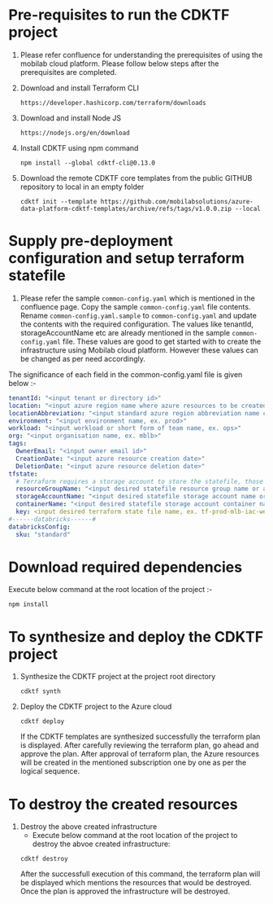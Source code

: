 # Pre-requisites to run the CDKTF project

1. Please refer confluence for understanding the prerequisites of using the mobilab cloud platform. Please follow below steps after the prerequisites are completed.

2. Download and install Terraform CLI
      ```
      https://developer.hashicorp.com/terraform/downloads
      ``` 
3. Download and install Node JS
      ```
      https://nodejs.org/en/download
      ``` 
4. Install CDKTF using npm command
      ```
      npm install --global cdktf-cli@0.13.0
      ```
5. Download the remote CDKTF core templates from the public GITHUB repository to local in an empty folder
      ```
      cdktf init --template https://github.com/mobilabsolutions/azure-data-platform-cdktf-templates/archive/refs/tags/v1.0.0.zip --local
      ```
  
# Supply pre-deployment configuration and setup terraform statefile

1. Please refer the sample `common-config.yaml` which is mentioned in the confluence page. Copy the sample `common-config.yaml` file contents. Rename `common-config.yaml.sample` to `common-config.yaml` and update the contents with the required configuration. The values like tenantId, storageAccountName etc are already mentioned in the sample `common-config.yaml` file. These values are good to get started with to create the infrastructure using Mobilab cloud platform. However these values can be changed as per need accordingly.

The significance of each field in the common-config.yaml file is given below :- 

```yaml
tenantId: "<input tenant or directory id>"
location: "<input azure region name where azure resources to be created, ex. westeurope>"
locationAbbreviation: "<input standard azure region abbreviation name corresponding to above location, ex. weu>"
environment: "<input environment name, ex. prod>"
workload: "<input workload or short form of team name, ex. ops>"
org: "<input organisation name, ex. mblb>"
tags:
  OwnerEmail: "<input owner email id>"
  CreationDate: "<input azure resource creation date>"
  DeletionDate: "<input azure resource deletion date>"
tfstate:
  # Terraform requires a storage account to store the statefile, those info goes here; either you can create new resources or use the existing one
  resourceGroupName: "<input desired statefile resource group name or already created one, ex. rg-prod-mlb-iac-westeurope>"
  storageAccountName: "<input desired statefile storage account name or already created one, ex. stprodmlbiacopsweu>"
  containerName: "<input desired statefile storage account container name or already created one, ex. tfstate>"
  key: <input desired terraform state file name, ex. tf-prod-mlb-iac-weu.tfstate>
#------databricks------#
databricksConfig:
  sku: "standard"
 ```
      
# Download required dependencies

Execute below command at the root location of the project :- 

```
npm install
```

# To synthesize and deploy the CDKTF project

  1) Synthesize the CDKTF project at the project root directory
      ```
      cdktf synth
      ```
  2) Deploy the CDKTF project to the Azure cloud
      ```
      cdktf deploy
      ```
      If the CDKTF templates are synthesized successfully the terraform plan is displayed.
      After carefully reviewing the terraform plan, go ahead and approve the plan.
      After approval of terraform plan, the Azure resources will be created in the mentioned
      subscription one by one as per the logical sequence.

# To destroy the created resources
  1) Destroy the above created infrastructure
     - Execute below command at the root location of the project to destroy the abvoe created infrastructure:
      ```
      cdktf destroy
      ```
     After the successfull execution of this command, the terraform plan will be displayed which mentions 
     the resources that would be destroyed. Once the plan is approved the infrastructure will be destroyed.

